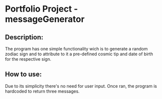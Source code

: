 # Portfolio Project - messageGenerator

## Description:
 The program has one simple functionality wich is to generate a random zodiac sign and to attribute to it a pre-defined cosmic tip and date of birth for the respective sign.

## How to use:
 Due to its simplicity there's no need for user input. Once ran, the program is hardcoded to return three messages.
